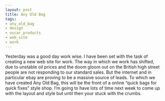 ```yaml
---
layout: post
title: Any Old Bag
tags:
- any_old_bag
- design
- oscar_products
- web_site
- work
---
```

Yesterday was a good day work wise.
I have been set with the task of creating a new web site for work. The way in which we work has shifted, due to unstable oil prices and the doom gloom out on the British high street people are not responding to our standard sales. But the internet and in particular ebay are proving to be a massive source of leads. To which we have created Any Old Bag, this will be the front of a online “quick bags for quick fixes” style shop.
I’m going to have lots of time next week to come up with the layout and style but until then your stuck with the crumbs.
